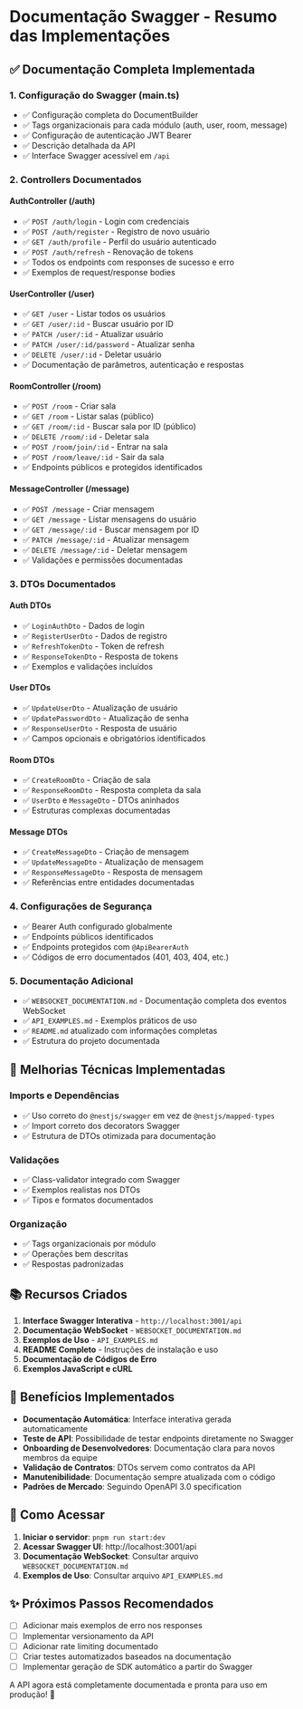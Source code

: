 # Documentação Swagger - Resumo das Implementações

## ✅ Documentação Completa Implementada

### 1. Configuração do Swagger (main.ts)

- ✅ Configuração completa do DocumentBuilder
- ✅ Tags organizacionais para cada módulo (auth, user, room, message)
- ✅ Configuração de autenticação JWT Bearer
- ✅ Descrição detalhada da API
- ✅ Interface Swagger acessível em `/api`

### 2. Controllers Documentados

#### AuthController (/auth)

- ✅ `POST /auth/login` - Login com credenciais
- ✅ `POST /auth/register` - Registro de novo usuário
- ✅ `GET /auth/profile` - Perfil do usuário autenticado
- ✅ `POST /auth/refresh` - Renovação de tokens
- ✅ Todos os endpoints com responses de sucesso e erro
- ✅ Exemplos de request/response bodies

#### UserController (/user)

- ✅ `GET /user` - Listar todos os usuários
- ✅ `GET /user/:id` - Buscar usuário por ID
- ✅ `PATCH /user/:id` - Atualizar usuário
- ✅ `PATCH /user/:id/password` - Atualizar senha
- ✅ `DELETE /user/:id` - Deletar usuário
- ✅ Documentação de parâmetros, autenticação e respostas

#### RoomController (/room)

- ✅ `POST /room` - Criar sala
- ✅ `GET /room` - Listar salas (público)
- ✅ `GET /room/:id` - Buscar sala por ID (público)
- ✅ `DELETE /room/:id` - Deletar sala
- ✅ `POST /room/join/:id` - Entrar na sala
- ✅ `POST /room/leave/:id` - Sair da sala
- ✅ Endpoints públicos e protegidos identificados

#### MessageController (/message)

- ✅ `POST /message` - Criar mensagem
- ✅ `GET /message` - Listar mensagens do usuário
- ✅ `GET /message/:id` - Buscar mensagem por ID
- ✅ `PATCH /message/:id` - Atualizar mensagem
- ✅ `DELETE /message/:id` - Deletar mensagem
- ✅ Validações e permissões documentadas

### 3. DTOs Documentados

#### Auth DTOs

- ✅ `LoginAuthDto` - Dados de login
- ✅ `RegisterUserDto` - Dados de registro
- ✅ `RefreshTokenDto` - Token de refresh
- ✅ `ResponseTokenDto` - Resposta de tokens
- ✅ Exemplos e validações incluídos

#### User DTOs

- ✅ `UpdateUserDto` - Atualização de usuário
- ✅ `UpdatePasswordDto` - Atualização de senha
- ✅ `ResponseUserDto` - Resposta de usuário
- ✅ Campos opcionais e obrigatórios identificados

#### Room DTOs

- ✅ `CreateRoomDto` - Criação de sala
- ✅ `ResponseRoomDto` - Resposta completa da sala
- ✅ `UserDto` e `MessageDto` - DTOs aninhados
- ✅ Estruturas complexas documentadas

#### Message DTOs

- ✅ `CreateMessageDto` - Criação de mensagem
- ✅ `UpdateMessageDto` - Atualização de mensagem
- ✅ `ResponseMessageDto` - Resposta de mensagem
- ✅ Referências entre entidades documentadas

### 4. Configurações de Segurança

- ✅ Bearer Auth configurado globalmente
- ✅ Endpoints públicos identificados
- ✅ Endpoints protegidos com `@ApiBearerAuth`
- ✅ Códigos de erro documentados (401, 403, 404, etc.)

### 5. Documentação Adicional

- ✅ `WEBSOCKET_DOCUMENTATION.md` - Documentação completa dos eventos WebSocket
- ✅ `API_EXAMPLES.md` - Exemplos práticos de uso
- ✅ `README.md` atualizado com informações completas
- ✅ Estrutura do projeto documentada

## 🔧 Melhorias Técnicas Implementadas

### Imports e Dependências

- ✅ Uso correto do `@nestjs/swagger` em vez de `@nestjs/mapped-types`
- ✅ Import correto dos decorators Swagger
- ✅ Estrutura de DTOs otimizada para documentação

### Validações

- ✅ Class-validator integrado com Swagger
- ✅ Exemplos realistas nos DTOs
- ✅ Tipos e formatos documentados

### Organização

- ✅ Tags organizacionais por módulo
- ✅ Operações bem descritas
- ✅ Respostas padronizadas

## 📚 Recursos Criados

1. **Interface Swagger Interativa** - `http://localhost:3001/api`
2. **Documentação WebSocket** - `WEBSOCKET_DOCUMENTATION.md`
3. **Exemplos de Uso** - `API_EXAMPLES.md`
4. **README Completo** - Instruções de instalação e uso
5. **Documentação de Códigos de Erro**
6. **Exemplos JavaScript e cURL**

## 🎯 Benefícios Implementados

- **Documentação Automática**: Interface interativa gerada automaticamente
- **Teste de API**: Possibilidade de testar endpoints diretamente no Swagger
- **Onboarding de Desenvolvedores**: Documentação clara para novos membros da equipe
- **Validação de Contratos**: DTOs servem como contratos da API
- **Manutenibilidade**: Documentação sempre atualizada com o código
- **Padrões de Mercado**: Seguindo OpenAPI 3.0 specification

## 🚀 Como Acessar

1. **Iniciar o servidor**: `pnpm run start:dev`
2. **Acessar Swagger UI**: http://localhost:3001/api
3. **Documentação WebSocket**: Consultar arquivo `WEBSOCKET_DOCUMENTATION.md`
4. **Exemplos de Uso**: Consultar arquivo `API_EXAMPLES.md`

## ✨ Próximos Passos Recomendados

- [ ] Adicionar mais exemplos de erro nos responses
- [ ] Implementar versionamento da API
- [ ] Adicionar rate limiting documentado
- [ ] Criar testes automatizados baseados na documentação
- [ ] Implementar geração de SDK automático a partir do Swagger

A API agora está completamente documentada e pronta para uso em produção! 🎉
